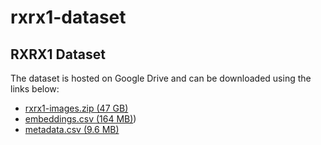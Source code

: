 # rxrx1-dataset

## RXRX1 Dataset

The dataset is hosted on Google Drive and can be downloaded using the links below:

- [rxrx1-images.zip (47 GB)](https://drive.google.com/file/d/1YNdbcjfxR-jpXJzC05TeFIYC3j-wvody/view?usp=drive_link)
- [embeddings.csv (164 MB)](https://drive.google.com/file/d/1vXw0xuu85wvpa-LlCxF1mNEGna4KVOJh/view?usp=drive_link))
- [metadata.csv (9.6 MB)](https://drive.google.com/file/d/1FJjgEA3uv-ulqtkbJyXBdpKzbsvq8nSb/view?usp=drive_link)

